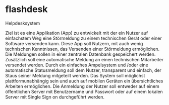 # flashdesk
Helpdesksystem

Ziel ist es eine Applikation (App) zu entwickelt mit der ein Nutzer auf einfachstem Weg eine Störmeldung zu einem technischen Gerät oder einer Software versenden kann. Diese App soll Nutzern, mit auch wenig technischen Kenntnissen, das Versenden einer Störmeldung ermöglichen. Die Meldungen sollen in einer zentralen Datenbank gespeichert werden. Zusätzlich soll eine automatische Meldung an einen technischen Mitarbeiter versendet werden. Durch ein einfaches Ampelsystem und /oder eine automatische Statusmeldung soll dem Nutzer, transparent und einfach, der Staus seiner Meldung mitgeteilt werden. Das System soll möglichst plattformunabhängig sein und auch auf mobilen Geräten ein übersichtliches Arbeiten ermöglichen. Die Anmeldung der Nutzer soll entweder auf einem öffentlichen Server mit Benutzername und Passwort oder auf einem lokalen Server mit Single Sign on durchgeführt werden.

